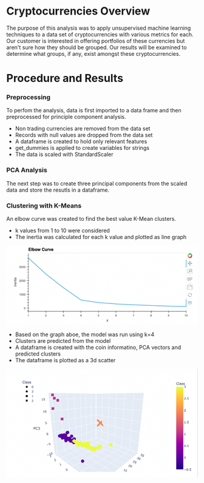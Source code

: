 # Cryptocurrencies Overview

The purpose of this analysis was to apply unsupervised machine learning techniques to a data set of cryptocurrencies with various metrics for each.  Our customer is interested in offering portfolios of these currencies but aren't sure how they should be grouped.  Our results will be examined to determine what groups, if any, exist amongst these cryptocurrencies.

# Procedure and Results

### Preprocessing
To perfom the analysis, data is first imported to a data frame and then preprocessed for principle component analysis.
- Non trading currencies are removed from the data set
- Records with null values are dropped from the data set
- A dataframe is created to hold only relevant features
- get_dummies is applied to create variables for strings
- The data is scaled with StandardScaler

### PCA Analysis
The next step was to create three principal components from the scaled data and store the resutls in a dataframe.

### Clustering with K-Means
An elbow curve was created to find the best value K-Mean clusters.
- k values from 1 to 10 were considered
- The inertia was calculated for each k value and plotted as line graph

<img src="Resources/k-means.png" width="700px"/>

- Based on the graph aboe, the model was run using k=4
- Clusters are predicted from the model
- A dataframe is created with the coin informatino, PCA vectors and predicted clusters
- The dataframe is plotted as a 3d scatter

<img src="Resources/3d.png" width ="600px" />
